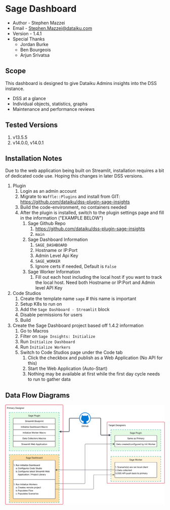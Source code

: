 # Sage Dashboard

* Author - Stephen Mazzei
* Email - <Stephen.Mazzei@dataiku.com>
* Version - 1.4.1
* Special Thanks
  * Jordan Burke
  * Ben Bourgeois
  * Arjun Srivatsa

## Scope

This dashboard is designed to give Dataiku Admins insights into the DSS instance.

* DSS at a glance
* Individual objects, statistics, graphs
* Maintenance and performance reviews

## Tested Versions

1. v13.5.5
1. v14.0.0, v14.0.1

## Installation Notes

Due to the web application being built on Streamlit, installation requires a bit of dedicated code use. Hoping this changes in later DSS versions.

1. Plugin
    1. Login as an admin account
    1. Migrate to `Waffle::Plugins` and install from GIT: <https://github.com/dataiku/dss-plugin-sage-insights>
    1. Build the code-environment, no containers needed
    1. After the plugin is installed, switch to the plugin settings page and fill in the information ("EXAMPLE BELOW")
        1. Sage Github Repo
            1. <https://github.com/dataiku/dss-plugin-sage-insights>
            1. `main`
        1. Sage Dashboard Information
            1. `SAGE_DASHBOARD`
            1. Hostname or IP:Port
            1. Admin Level Api Key
            1. `SAGE_WORKER`
            1. Ignore certs if needed, Default is `False`
        1. Sage Worker Information
            1. Fill out each host including the local host if you want to track the local host. Need both Hostname or IP:Port and Admin level API Key
1. Code Studios
    1. Create the template name `sage` # this name is important
    1. Setup K8s to run on
    1. Add the `Sage Dashboard - Streamlit` block
    1. Disable permissions for users
    1. Build
1. Create the Sage Dashboard project based off 1.4.2 information
    1. Go to Macros
    1. Filter on `Sage Insights: Initialize`
    1. Run `Initialize Dashboard`
    1. Run `Initialize Workers`
    1. Switch to Code Studios page under the Code tab
        1. Click the checkbox and publish as a Web Application (No API for this)
        1. Start the Web Application (Auto-Start)
        1. Nothing may be available at first while the first day cycle needs to run to gather data

## Data Flow Diagrams

![Data Flow Diagram](<images/SAGE Data Flow.svg>)

